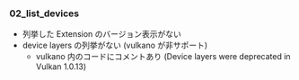 ### 02_list_devices

* 列挙した Extension のバージョン表示がない
* device layers の列挙がない (vulkano が非サポート)
    * vulkano 内のコードにコメントあり (Device layers were deprecated in Vulkan 1.0.13)
